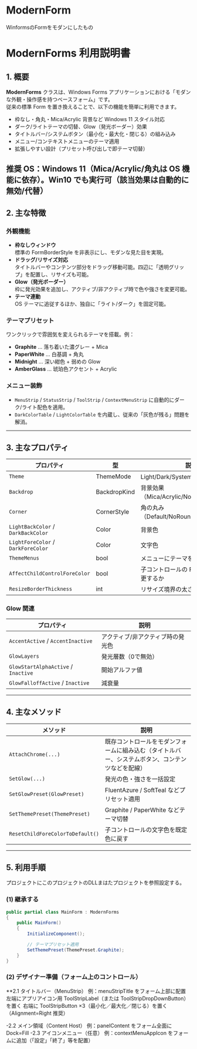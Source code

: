 # ModernForm
WinformsのFormをモダンにしたもの
# ModernForms 利用説明書

## 1. 概要
**ModernForms** クラスは、Windows Forms アプリケーションにおける「モダンな外観・操作感を持つベースフォーム」です。  
従来の標準 Form を置き換えることで、以下の機能を簡単に利用できます。

- 枠なし・角丸・Mica/Acrylic 背景など Windows 11 スタイル対応  
- ダーク/ライトテーマの切替、Glow（発光ボーダー）効果  
- タイトルバー/システムボタン（最小化・最大化・閉じる）の組み込み  
- メニュー/コンテキストメニューのテーマ適用  
- 拡張しやすい設計（プリセット呼び出しで即テーマ切替）  

推奨 OS：Windows 11（Mica/Acrylic/角丸は OS 機能に依存）。Win10 でも実行可（該当効果は自動的に無効/代替）
---

## 2. 主な特徴

### 外観機能
- **枠なしウィンドウ**  
  標準の FormBorderStyle を非表示にし、モダンな見た目を実現。
- **ドラッグ/リサイズ対応**  
  タイトルバーやコンテンツ部分をドラッグ移動可能。四辺に「透明グリップ」を配置し、リサイズも可能。
- **Glow（発光ボーダー）**  
  枠に発光効果を追加し、アクティブ/非アクティブ時で色や強さを変更可能。
- **テーマ連動**  
  OS テーマに追従するほか、独自に「ライト/ダーク」を固定可能。

### テーマプリセット
ワンクリックで雰囲気を変えられるテーマを搭載。例：
- **Graphite** … 落ち着いた濃グレー + Mica  
- **PaperWhite** … 白基調 + 角丸  
- **Midnight** … 深い紺色 + 弱めの Glow  
- **AmberGlass** … 琥珀色アクセント + Acrylic  

### メニュー装飾
- `MenuStrip` / `StatusStrip` / `ToolStrip` / `ContextMenuStrip` に自動的にダーク/ライト配色を適用。  
- `DarkColorTable` / `LightColorTable` を内蔵し、従来の「灰色が残る」問題を解消。

---

## 3. 主なプロパティ

| プロパティ | 型 | 説明 |
|------------|----|------|
| `Theme` | ThemeMode | Light/Dark/System を指定 |
| `Backdrop` | BackdropKind | 背景効果（Mica/Acrylic/None/Tabbed/Auto） |
| `Corner` | CornerStyle | 角の丸み（Default/NoRound/Round/Small） |
| `LightBackColor` / `DarkBackColor` | Color | 背景色 |
| `LightForeColor` / `DarkForeColor` | Color | 文字色 |
| `ThemeMenus` | bool | メニューにテーマを適用するか |
| `AffectChildControlForeColor` | bool | 子コントロールの ForeColor を強制変更するか |
| `ResizeBorderThickness` | int | リサイズ境界の太さ |

### Glow 関連
| プロパティ | 説明 |
|------------|------|
| `AccentActive` / `AccentInactive` | アクティブ/非アクティブ時の発光色 |
| `GlowLayers` | 発光層数（0で無効） |
| `GlowStartAlphaActive` / `Inactive` | 開始アルファ値 |
| `GlowFalloffActive` / `Inactive` | 減衰量 |

---

## 4. 主なメソッド

| メソッド | 説明 |
|----------|------|
| `AttachChrome(...)` | 既存コントロールをモダンフォームに組み込む（タイトルバー、システムボタン、コンテンツなどを配線） |
| `SetGlow(...)` | 発光の色・強さを一括設定 |
| `SetGlowPreset(GlowPreset)` | FluentAzure / SoftTeal などプリセット適用 |
| `SetThemePreset(ThemePreset)` | Graphite / PaperWhite などテーマ切替 |
| `ResetChildForeColorToDefault()` | 子コントロールの文字色を既定色に戻す |

---

## 5. 利用手順
プロジェクトにこのプロジェクトのDLLまはたプロジェクトを参照設定する。


### (1) 継承する
```csharp
public partial class MainForm : ModernForms
{
    public MainForm()
    {
        InitializeComponent();

        // テーマプリセット適用
        SetThemePreset(ThemePreset.Graphite);
    }
}
```


### (2) デザイナー準備（フォーム上のコントロール）
**2.1 タイトルバー（MenuStrip）
  例：menuStripTitle をフォーム上部に配置
  左端にアプリアイコン用 ToolStripLabel（または ToolStripDropDownButton）を置く
  右端に ToolStripButton ×3（最小化／最大化／閉じる）を置く（Alignment=Right 推奨）

-2.2 メイン領域（Content Host）
  例：panelContent をフォーム全面に Dock=Fill
-2.3 アイコンメニュー（任意）
  例：contextMenuAppIcon をフォームに追加（「設定」「終了」等を配置）




